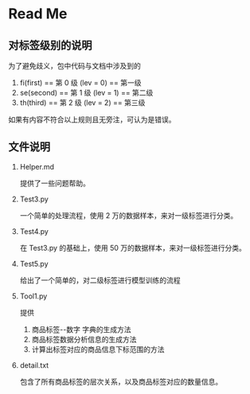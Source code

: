 # Read Me

## 对标签级别的说明

为了避免歧义，包中代码与文档中涉及到的
 
1. fi(first) == 第 0 级 (lev = 0) == 第一级
1. se(second) == 第 1 级 (lev = 1) == 第二级
1. th(third) == 第 2 级 (lev = 2) == 第三级

如果有内容不符合以上规则且无旁注，可认为是错误。

## 文件说明

1. Helper.md
   
    提供了一些问题帮助。
1. Test3.py

    一个简单的处理流程，使用 2 万的数据样本，来对一级标签进行分类。
1. Test4.py

    在 Test3.py 的基础上，使用 50 万的数据样本，来对一级标签进行分类。
1. Test5.py

    给出了一个简单的，对二级标签进行模型训练的流程
1. Tool1.py
   
   提供
  
   1. 商品标签--数字 字典的生成方法
   1. 商品标签数据分析信息的生成方法
   1. 计算出标签对应的商品信息下标范围的方法
1. detail.txt

    包含了所有商品标签的层次关系，以及商品标签对应的数量信息。
    
